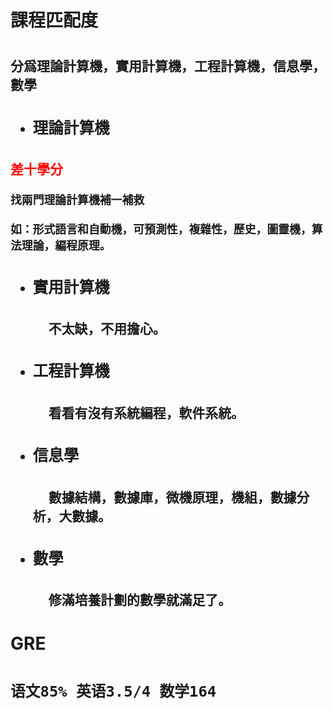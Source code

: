 <!--
 * @Author: eraDong qq1184434988@gmail.com
 * @Date: 2022-10-22 20:43:49
 * @LastEditors: eraDong qq1184434988@gmail.com
 * @LastEditTime: 2022-10-22 21:20:50
 * @FilePath: \RandomThings\Postgraduation\theChoicesOfSchool\RWTH.md
 * @Description: 这是默认设置,请设置`customMade`, 打开koroFileHeader查看配置 进行设置: https://github.com/OBKoro1/koro1FileHeader/wiki/%E9%85%8D%E7%BD%AE
-->
<h1>課程匹配度<h1>

<h2>分爲理論計算機，實用計算機，工程計算機，信息學，數學<h2>

- <h3>理論計算機<h3>

<font color=Red>**差十學分**</font>

    找兩門理論計算機補一補救

    如：形式語言和自動機，可預測性，複雜性，歷史，圖靈機，算法理論，編程原理。

- <h3>實用計算機<h3>

        不太缺，不用擔心。

- <h3>工程計算機<h3>

        看看有沒有系統編程，軟件系統。

- <h3>信息學<h3>

        數據結構，數據庫，微機原理，機組，數據分析，大數據。

- <h3>數學<h3>

        修滿培養計劃的數學就滿足了。

<h1>GRE<h1>

    语文85% 英语3.5/4 数学164



